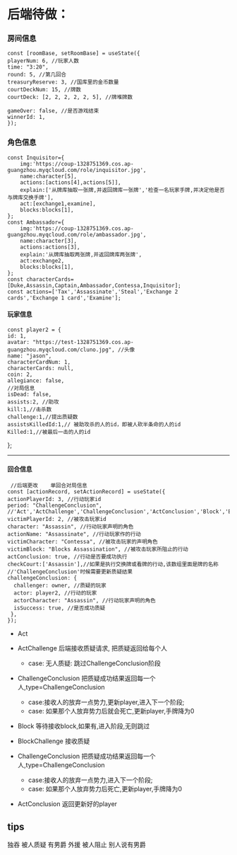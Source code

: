   # 后端待做：

### 房间信息
    const [roomBase, setRoomBase] = useState({
    playerNum: 6, //玩家人数
    time: "3:20",
    round: 5, //第几回合
    treasuryReserve: 3, //国库里的金币数量
    courtDeckNum: 15, //牌数
    courtDeck: [2, 2, 2, 2, 2, 5], //牌堆牌数

    gameOver: false, //是否游戏结束
    winnerId: 1,
    });
    
### 角色信息
    const Inquisitor={
        img:'https://coup-1328751369.cos.ap-guangzhou.myqcloud.com/role/inquisitor.jpg',
        name:character[5],
        actions:[actions[4],actions[5]],
        explain:['从牌库抽取一张牌,并返回牌库一张牌','检查一名玩家手牌,并决定他是否与牌库交换手牌'],
        act:[exchange1,examine],
        blocks:blocks[1],
    };
    const Ambassador={
        img:'https://coup-1328751369.cos.ap-guangzhou.myqcloud.com/role/ambassador.jpg',
        name:character[3],
        actions:actions[3],
        explain:'从牌库抽取两张牌,并返回牌库两张牌',
        act:exchange2,
        blocks:blocks[1],
    };
    const characterCards=[Duke,Assassin,Captain,Ambassador,Contessa,Inquisitor];
    const actions=['Tax','Assassinate','Steal','Exchange 2 cards','Exchange 1 card','Examine'];

#### 玩家信息
    const player2 = {
    id: 1,
    avatar: "https://test-1328751369.cos.ap-guangzhou.myqcloud.com/cluno.jpg", //头像
    name: "jason",
    characterCardNum: 1,
    characterCards: null,
    coin: 2,
    allegiance: false,
    //对局信息
    isDead: false,
    assists:2, //助攻
    kill:1,//击杀数
    challenge:1,//提出质疑数
    assistsKilledId:1,// 被助攻杀的人的id，即被人砍半条命的人的id
    Killed:1,//被最后一击的人的id
  };

----
#### 回合信息

     //后端更改    单回合对局信息
    const [actionRecord, setActionRecord] = useState({
    actionPlayerId: 3, //行动玩家id
    period: "ChallengeConclusion", //'Act','ActChallenge','ChallengeConclusion','ActConclusion','Block','BlockChallenge',''ChallengeConclusion'','ActConclusion'
    victimPlayerId: 2, //被攻击玩家id
    character: "Assassin", //行动玩家声明的角色
    actionName: "Assassinate", //行动玩家作的行动
    victimCharacter: "Contessa", //被攻击玩家的声明角色
    victimBlock: "Blocks Assassination", //被攻击玩家所阻止的行动
    actConclusion: true, //行动是否要成功执行
    checkCourt:['Assassin'],//如果是执行交换牌或看牌的行动,该数组里面是牌的名称
    //'ChallengeConclusion'时候需要更新质疑结果
    challengeConclusion: {
      challenger: owner, //质疑的玩家
      actor: player2, //行动的玩家
      actorCharacter: "Assassin", //行动玩家声明的角色
      isSuccess: true, //是否成功质疑
     },
    });

- Act  
- ActChallenge 后端接收质疑请求, 把质疑返回给每个人
  - case: 无人质疑: 跳过ChallengeConclusion阶段
- ChallengeConclusion 把质疑成功结果返回每一个人,type=ChallengeConclusion
  - case:接收人的放弃一点势力,更新player,进入下一个阶段; 
  - case: 如果那个人放弃势力后就会死亡,更新player,手牌降为0

  
- Block  等待接收block,如果有,进入阶段,无则跳过
- BlockChallenge  接收质疑
  
- ChallengeConclusion 把质疑成功结果返回每一个人,type=ChallengeConclusion
  - case:接收人的放弃一点势力,进入下一个阶段; 
  - case: 如果那个人放弃势力后死亡,更新player,手牌降为0

-  ActConclusion  返回更新好的player

## tips

独吞 被人质疑 有男爵 
外援 被人阻止 别人说有男爵